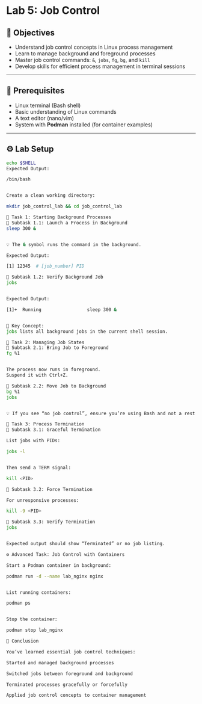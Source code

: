 # Lab 5: Job Control

## 🎯 Objectives
- Understand job control concepts in Linux process management  
- Learn to manage background and foreground processes  
- Master job control commands: `&`, `jobs`, `fg`, `bg`, and `kill`  
- Develop skills for efficient process management in terminal sessions  

---

## 🧩 Prerequisites
- Linux terminal (Bash shell)  
- Basic understanding of Linux commands  
- A text editor (nano/vim)  
- System with **Podman** installed (for container examples)  

---

## ⚙️ Lab Setup
```bash
echo $SHELL
Expected Output:

/bin/bash


Create a clean working directory:

mkdir job_control_lab && cd job_control_lab

🧠 Task 1: Starting Background Processes
🔹 Subtask 1.1: Launch a Process in Background
sleep 300 &


💡 The & symbol runs the command in the background.

Expected Output:

[1] 12345  # [job_number] PID

🔹 Subtask 1.2: Verify Background Job
jobs


Expected Output:

[1]+  Running                 sleep 300 &


📘 Key Concept:
jobs lists all background jobs in the current shell session.

🧠 Task 2: Managing Job States
🔹 Subtask 2.1: Bring Job to Foreground
fg %1


The process now runs in foreground.
Suspend it with Ctrl+Z.

🔹 Subtask 2.2: Move Job to Background
bg %1
jobs


💡 If you see “no job control”, ensure you’re using Bash and not a restricted shell.

🧠 Task 3: Process Termination
🔹 Subtask 3.1: Graceful Termination

List jobs with PIDs:

jobs -l


Then send a TERM signal:

kill <PID>

🔹 Subtask 3.2: Force Termination

For unresponsive processes:

kill -9 <PID>

🔹 Subtask 3.3: Verify Termination
jobs


Expected output should show “Terminated” or no job listing.

⚙️ Advanced Task: Job Control with Containers

Start a Podman container in background:

podman run -d --name lab_nginx nginx


List running containers:

podman ps


Stop the container:

podman stop lab_nginx

🏁 Conclusion

You’ve learned essential job control techniques:

Started and managed background processes

Switched jobs between foreground and background

Terminated processes gracefully or forcefully

Applied job control concepts to container management
